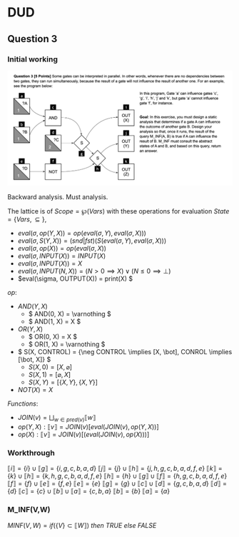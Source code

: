 # DUD

## Question 3

### Initial working

![Question 3](./q3.png "Question 3")

Backward analysis. Must analysis.

The lattice is of $Scope = \wp(Vars)$ with these operations for evaluation $State = \{Vars, \subseteq\}$,

- $eval(\sigma, op(Y, X)) = op(eval(\sigma, Y), eval(\sigma, X)))$
- $eval(\sigma, S(Y, X)) = (snd|fst)(S(eval(\sigma, Y), eval(\sigma, X)))$
- $eval(\sigma, op(X)) = op(eval(\sigma, X))$
- $eval(\sigma, INPUT(X)) = INPUT(X)$
- $eval(\sigma, INPUT(X)) = X$
- $eval(\sigma, INPUT(N, X)) = (N > 0 \implies X) \lor (N \leq 0 \implies \bot)$
- $eval(\sigma, OUTPUT(X)) = print(X) $

$op$:

- $AND(Y, X)$
  - $ AND(0, X) = \varnothing $
  - $ AND(1, X) = X $
- $OR(Y, X)$
  - $ OR(0, X) = X $
  - $ OR(1, X) = \varnothing $
- $ S(X, CONTROL) = \{\neg CONTROL \implies [X, \bot], CONROL \implies [\bot, X]\} $
  - $S(X, 0) = [X, \varnothing]$
  - $S(X, 1) = [\varnothing, X]$
  - $S(X, Y) = [\{X,Y\}, \{X,Y\}]$
- $NOT(X) = X$

$Functions:$

- $JOIN(v) = \bigsqcup_{w \in pred(v)}\llbracket w \rrbracket$
- $op(Y, X): \llbracket v \rrbracket =  JOIN(v) [eval(JOIN(v), op(Y, X))]$
- $op(X): \llbracket v \rrbracket =  JOIN(v) [(eval(JOIN(v), op(X)))]$

### Workthrough

$\llbracket i \rrbracket = \{ i \} \cup \llbracket g \rrbracket = \{i,g,c,b,a,d\}$
$\llbracket j \rrbracket = \{ j \} \cup \llbracket h \rrbracket = \{j,h, g,c,b,a,d,f,e\}$
$\llbracket k \rrbracket = \{ k \} \cup \llbracket h \rrbracket = \{k,h, g,c,b,a,d,f,e\}$
$\llbracket h \rrbracket = \{ h \} \cup \llbracket g \rrbracket \cup \llbracket f \rrbracket = \{h, g,c,b,a,d,f,e\}$
$\llbracket f \rrbracket = \{ f \} \cup \llbracket e \rrbracket = \{f,e\}$
$\llbracket e \rrbracket = \{ e \}$
$\llbracket g \rrbracket = \{ g \} \cup \llbracket c \rrbracket \cup \llbracket d \rrbracket = \{g,c,b,a,d\}$
$\llbracket d \rrbracket = \{ d \}$
$\llbracket c \rrbracket = \{ c \} \cup \llbracket b \rrbracket \cup \llbracket a \rrbracket = \{c,b,a\}$
$\llbracket b \rrbracket = \{ b \}$
$\llbracket a \rrbracket = \{ a \}$

### M_INF(V,W)

$MINF(V,W) = if (\{V\} \subset \llbracket W \rrbracket)$ $then$ $TRUE$ $else$ $FALSE$
